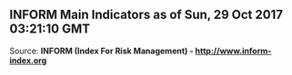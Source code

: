 ## INFORM Main Indicators as of Sun, 29 Oct 2017 03:21:10 GMT

Source: **INFORM (Index For Risk Management) - http://www.inform-index.org**